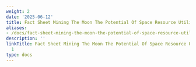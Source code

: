```yaml
---
weight: 2
date: '2025-06-12'
title: Fact Sheet Mining The Moon The Potential Of Space Resource Utilization 1
aliases:
- /docs/fact-sheet-mining-the-moon-the-potential-of-space-resource-utilization_1/
description: ''
linkTitle: Fact Sheet Mining The Moon The Potential Of Space Resource Utilization
  1
type: docs
---
```


